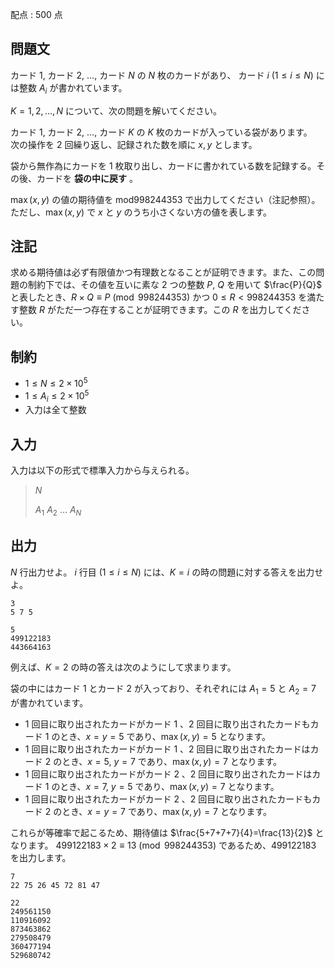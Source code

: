 配点 : $500$ 点

## 問題文

カード $1$, カード $2$, $\ldots$, カード $N$ の $N$ 枚のカードがあり、
カード $i$ $(1\leq i\leq N)$ には整数 $A_i$ が書かれています。

$K=1,2,\ldots,N$ について、次の問題を解いてください。

カード $1$, カード $2$, $\ldots$, カード $K$ の $K$ 枚のカードが入っている袋があります。<br>
次の操作を $2$ 回繰り返し、記録された数を順に $x,y$ とします。  

袋から無作為にカードを $1$ 枚取り出し、カードに書かれている数を記録する。その後、カードを **袋の中に戻す** 。

$\max(x,y)$ の値の期待値を $\text{mod} 998244353$ で出力してください（注記参照）。<br>
ただし、$\max(x,y)$ で $x$ と $y$ のうち小さくない方の値を表します。

## 注記

求める期待値は必ず有限値かつ有理数となることが証明できます。また、この問題の制約下では、その値を互いに素な $2$ つの整数 $P$, $Q$ を用いて $\frac{P}{Q}$ と表したとき、$R \times Q \equiv P\pmod{998244353}$ かつ $0 \leq R \lt 998244353$ を満たす整数 $R$ がただ一つ存在することが証明できます。この $R$ を出力してください。

## 制約

- $1 \leq N \leq 2\times 10^5$
- $1 \leq A_i \leq 2\times 10^5$
- 入力は全て整数

## 入力

入力は以下の形式で標準入力から与えられる。

> $N$
> 
> $A_1$ $A_2$ $\ldots$ $A_N$

## 出力

$N$ 行出力せよ。 $i$ 行目 $(1\leq i\leq N)$ には、$K=i$ の時の問題に対する答えを出力せよ。

```input1
3
5 7 5
```

```output1
5
499122183
443664163
```

例えば、$K=2$ の時の答えは次のようにして求まります。

袋の中にはカード $1$ とカード $2$ が入っており、それぞれには $A_1=5$ と $A_2=7$ が書かれています。

- $1$ 回目に取り出されたカードがカード $1$ 、$2$ 回目に取り出されたカードもカード $1$ のとき、$x=y=5$ であり、$\max(x,y)=5$ となります。
- $1$ 回目に取り出されたカードがカード $1$ 、$2$ 回目に取り出されたカードはカード $2$ のとき、$x=5$, $y=7$ であり、$\max(x,y)=7$ となります。
- $1$ 回目に取り出されたカードがカード $2$ 、$2$ 回目に取り出されたカードはカード $1$ のとき、$x=7$, $y=5$ であり、$\max(x,y)=7$ となります。
- $1$ 回目に取り出されたカードがカード $2$ 、$2$ 回目に取り出されたカードもカード $2$ のとき、$x=y=7$ であり、$\max(x,y)=7$ となります。

これらが等確率で起こるため、期待値は $\frac{5+7+7+7}{4}=\frac{13}{2}$ となります。
$499122183\times 2\equiv 13 \pmod{998244353}$ であるため、$499122183$ を出力します。

```input2
7
22 75 26 45 72 81 47
```

```output2
22
249561150
110916092
873463862
279508479
360477194
529680742
```